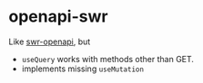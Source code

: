 # openapi-swr

Like [swr-openapi](https://github.com/openapi-ts/openapi-typescript/tree/main/packages/swr-openapi), but

- `useQuery` works with methods other than GET.
- implements missing `useMutation`
